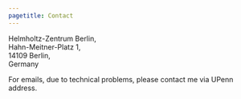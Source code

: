 ```yaml
---
pagetitle: Contact
---
```


Helmholtz-Zentrum Berlin,<br />
Hahn-Meitner-Platz 1,<br />
14109 Berlin, <br />
Germany

For emails, due to technical problems, please contact me via UPenn address.

